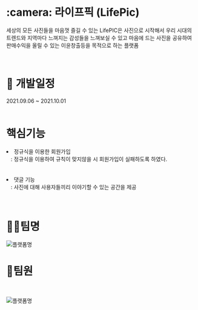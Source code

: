 <h1>:camera: 라이프픽 (LifePic)</h1>
<p>세상의 모든 사진들을 마음껏 즐길 수 있는
LifePIC은 사진으로 시작해서 우리 시대의 트렌드와 지역마다 느껴지는 감성들을 
느껴보실 수 있고 마음에 드는 사진을 공유하여  판매수익을 올릴 수 있는 이윤창출등을
  목적으로 하는 플랫폼

</b></p><br>


<h1>📆 개발일정</h1>
2021.09.06 ~ 2021.10.01<br><br>


<h1> 핵심기능</h1>
<li>정규식을 이용한 회원가입<br>
&nbsp;&nbsp; : 정규식을 이용하여 규칙이 맞지않을 시 회원가입이 실패하도록 하였다.<br><br></li><br>

<li>댓글 기능<br>
&nbsp;&nbsp; : 사진에 대해 사용자들끼리 이야기할 수 있는 공간을 제공<br><br></li><br>


<h1>👩‍💻팀명</h1>

![플랫폼명](https://user-images.githubusercontent.com/87971916/146734940-27982f03-350c-440b-8bbc-710bc3865a71.png)





<h1>👥팀원</h1><br>

![플랫폼명](https://user-images.githubusercontent.com/87971916/146734940-27982f03-350c-440b-8bbc-710bc3865a71.png)

<br>
